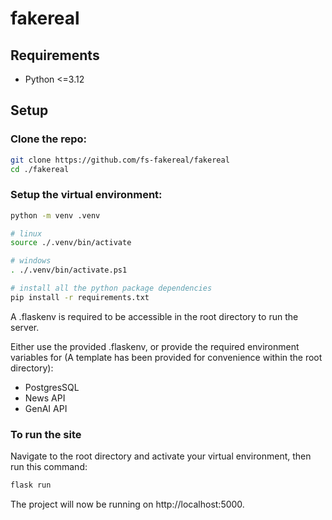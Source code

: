 
# fakereal

## Requirements
- Python <=3.12

## Setup

### Clone the repo:
```sh
git clone https://github.com/fs-fakereal/fakereal
cd ./fakereal
```

### Setup the virtual environment:
```sh
python -m venv .venv

# linux
source ./.venv/bin/activate

# windows
. ./.venv/bin/activate.ps1

# install all the python package dependencies
pip install -r requirements.txt
```

A .flaskenv is required to be accessible in the root directory to run the server.

Either use the provided .flaskenv, or provide the required environment variables for
(A template has been provided for convenience within the root directory):
- PostgresSQL
- News API
- GenAI API


### To run the site
Navigate to the root directory and activate your virtual environment, then run this command:
```sh
flask run
```
The project will now be running on http://localhost:5000.
